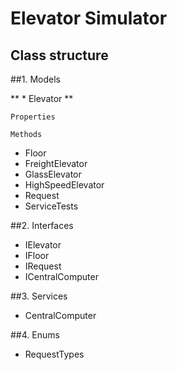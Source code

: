 # Elevator Simulator

## Class structure

##1. Models

** * Elevator **

	Properties
	
	Methods

* Floor
* FreightElevator
* GlassElevator
* HighSpeedElevator
* Request
* ServiceTests

##2. Interfaces

* IElevator
* IFloor
* IRequest
* ICentralComputer

##3. Services

* CentralComputer

##4. Enums

* RequestTypes